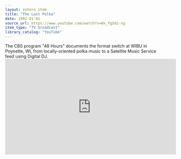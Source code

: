 ```yaml
---
layout: zotero_item
title: "The Last Polka"
date: 1992-01-01
source_url: https://www.youtube.com/watch?v=Wx_fgSdz-ng
item_type: "TV broadcast"
library_catalog: "YouTube"
---
```


<span class="Z3988" title="url_ver=Z39.88-2004&amp;ctx_ver=Z39.88-2004&amp;rfr_id=info%3Asid%2Fzotero.org%3A2&amp;rft_val_fmt=info%3Aofi%2Ffmt%3Akev%3Amtx%3Adc&amp;rft.type=tvBroadcast&amp;rft.title=The%20Last%20Polka&amp;rft.description=The%20CBS%20program%20%2248%20Hours%22%20documents%20the%20format%20switch%20at%20WIBU%20in%20Poynette%2C%20WI%2C%20from%20locally-oriented%20polka%20music%20to%20a%20Satellite%20Music%20Service%20feed%20using%20Digital%20DJ.&amp;rft.identifier=https%3A%2F%2Fwww.youtube.com%2Fwatch%3Fv%3DWx_fgSdz-ng&amp;rft.au=undefined&amp;rft.date=1992">
The CBS program "48 Hours" documents the format switch at WIBU in Poynette, WI, from locally-oriented polka music to a Satellite Music Service feed using Digital DJ.
</span>

<iframe width="560" height="315" src="https://www.youtube.com/embed/Wx_fgSdz-ng?si=Lb8PetQW4B9LHU-e" title="YouTube video player" frameborder="0" allow="accelerometer; autoplay; clipboard-write; encrypted-media; gyroscope; picture-in-picture; web-share" allowfullscreen></iframe>
